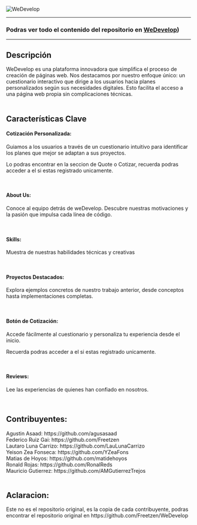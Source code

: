 ![WeDevelop](https://i.ibb.co/ZJtyY0w/logo-nav.png)

---

### Podras ver todo el contenido del repositorio en [WeDevelop](https://wedevelop.vercel.app/))

---

<h2>Descripción</h2>
WeDevelop es una plataforma innovadora que simplifica el proceso de creación de páginas web. Nos destacamos por nuestro enfoque único: un cuestionario interactivo que dirige a los usuarios hacia planes personalizados según sus necesidades digitales. Esto facilita el acceso a una página web propia sin complicaciones técnicas.
<br/>
<br/>
<h2>Características Clave</h2>
<h4>Cotización Personalizada:</h4>
<p>Guiamos a los usuarios a través de un cuestionario intuitivo para identificar los planes que mejor se adaptan a sus proyectos.</p>
<p>Lo podras encontrar en la seccion de Quote o Cotizar, recuerda podras acceder a el si estas registrado unicamente.</p>
<br/>
<h4>About Us:</h4>
<p>Conoce al equipo detrás de weDevelop. Descubre nuestras motivaciones y la pasión que impulsa cada línea de código.</p>
<br/>
<h4>Skills:</h4>
<p>Muestra de nuestras habilidades técnicas y creativas</p>
<br/>
<h4>Proyectos Destacados:</h4>
<p>Explora ejemplos concretos de nuestro trabajo anterior, desde conceptos hasta implementaciones completas.</p>
<br/>
<h4>Botón de Cotización:</h4>
<p>Accede fácilmente al cuestionario y personaliza tu experiencia desde el inicio.</p>
<p>Recuerda podras acceder a el si estas registrado unicamente.</p>
<br/>
<h4>Reviews:</h4>
<p>Lee las experiencias de quienes han confiado en nosotros.</p>

<br/>
<h2>Contribuyentes:</h2>
Agustin Asaad: https://github.com/agusasaad
<br/>
Federico Ruiz Gai: https://github.com/Freetzen
<br/>
Lautaro Luna Carrizo: https://github.com/LauLunaCarrizo
<br/>
Yeison Zea Fonseca: https://github.com/YZeaFons
<br/>
Matias de Hoyos: https://github.com/matidehoyos
<br/>
Ronald Rojas: https://github.com/RonalReds
<br/>
Mauricio Gutierrez: https://github.com/AMGutierrezTrejos
<br/>
<br/>
<h2>Aclaracion:</h2>
Este no es el repositorio original, es la copia de cada contribuyente, podras encontrar el repositorio original en https://github.com/Freetzen/WeDevelop







